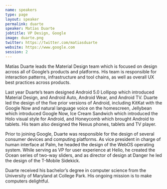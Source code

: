 ```yaml
---
name: speakers
type: page
layout: speaker
permalink: duarte
speaker: Matías Duarte
jobtitle: VP Design, Google
image: duarte.png
twitter: https://twitter.com/matiasduarte
website: https://www.google.com
session: 2
---
```

Matías Duarte leads the Material Design team which is focused on design across all of Google’s products and platforms. His team is responsible for interaction patterns, infrastructure and tool chains, as well as overall UX best practices across products. 

Last year Duarte’s team designed Android 5.0 Lollipop which introduced Material Design, and Android Auto, Android Wear, and Android TV. Duarte led the design of the five prior versions of Android, including KitKat with the Google Now and natural language voice on the homescreen, Jellybean which introduced Google Now, Ice Cream Sandwich which introduced the Holo visual style for Android, and Honeycomb which brought Android to tablets. His team also designed the Nexus phones, tablets and TV player.
 
Prior to joining Google, Duarte was responsible for the design of several consumer devices and computing platforms. As vice president in charge of human interface at Palm, he headed the design of the WebOS operating system. While serving as VP for user experience at Helio, he created the Ocean series of two-way sliders, and as director of design at Danger he led the design of the T-Mobile Sidekick.
 
Duarte received his bachelor’s degree in computer science from the University of Maryland at College Park. His ongoing mission is to make computers delightful.